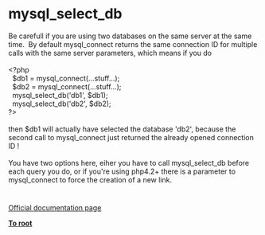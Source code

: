 # mysql_select_db




<div class="phpcode"><span class="html">
Be carefull if you are using two databases on the same server at the same time.&#xA0; By default mysql_connect returns the same connection ID for multiple calls with the same server parameters, which means if you do <br><br><span class="default">&lt;?php<br>&#xA0; $db1 </span><span class="keyword">= </span><span class="default">mysql_connect</span><span class="keyword">(...</span><span class="default">stuff</span><span class="keyword">...);<br>&#xA0; </span><span class="default">$db2 </span><span class="keyword">= </span><span class="default">mysql_connect</span><span class="keyword">(...</span><span class="default">stuff</span><span class="keyword">...);<br>&#xA0; </span><span class="default">mysql_select_db</span><span class="keyword">(</span><span class="string">&apos;db1&apos;</span><span class="keyword">, </span><span class="default">$db1</span><span class="keyword">);<br>&#xA0; </span><span class="default">mysql_select_db</span><span class="keyword">(</span><span class="string">&apos;db2&apos;</span><span class="keyword">, </span><span class="default">$db2</span><span class="keyword">); <br></span><span class="default">?&gt;<br></span><br>then $db1 will actually have selected the database &apos;db2&apos;, because the second call to mysql_connect just returned the already opened connection ID !<br><br>You have two options here, eiher you have to call mysql_select_db before each query you do, or if you&apos;re using php4.2+ there is a parameter to mysql_connect to force the creation of a new link.</span>
</div>
  

#

[Official documentation page](https://www.php.net/manual/en/function.mysql-select-db.php)

**[To root](/README.md)**